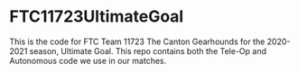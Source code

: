 # FTC11723UltimateGoal
This is the code for FTC Team 11723 The Canton Gearhounds for the 2020-2021 season, Ultimate Goal.
This repo contains both the Tele-Op and Autonomous code we use in our matches.
